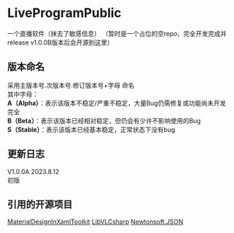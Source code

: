 # LiveProgramPublic
一个直播软件（抹去了敏感信息）
（暂时是一个占位的空repo，完全开发完成并release v1.0.0B版本后会开源到这里）
## 版本命名
采用主版本号.次版本号.修订版本号+字母 命名  
其中字母：  
**A（Alpha）**：表示该版本不稳定/严重不稳定，大量Bug仍需修复或功能尚未开发完全  
**B（Beta）**：表示该版本已经相对稳定，但仍会有少许不影响使用的Bug  
**S（Stable）**：表示该版本已经基本稳定，正常状态下没有bug  
## 更新日志
V1.0.0A 2023.8.12  
初版
## 引用的开源项目
[MaterialDesignInXamlToolkit](https://github.com/MaterialDesignInXAML/MaterialDesignInXamlToolkit)
[LibVLCsharp](https://code.videolan.org/videolan/LibVLCSharp)
[Newtonsoft.JSON]([https://www.newtonsoft.com/json](https://github.com/JamesNK/Newtonsoft.Json)https://github.com/JamesNK/Newtonsoft.Json)
